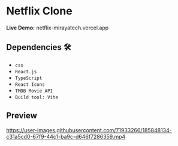 # Netflix Clone
**Live Demo:** netflix-mirayatech.vercel.app


## Dependencies 🛠️

* `css`
* `React.js`
* `TypeScript`
* `React Icons`
* `TMDB Movie API`
* `Build tool: Vite`


## Preview


https://user-images.githubusercontent.com/71933266/185848134-c31a5cd0-67f9-44c1-ba9c-d646f7286359.mp4

